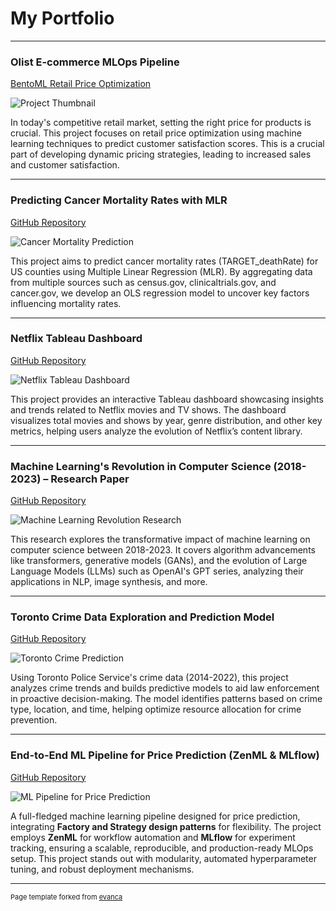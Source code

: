 # My Portfolio

---

### Olist E-commerce MLOps Pipeline

[BentoML Retail Price Optimization](https://github.com/phanindrakumar08/BentoML-Retail-Price-Optimization)

<img src="images/dummy_thumbnail.jpg?raw=true" alt="Project Thumbnail"/>

In today's competitive retail market, setting the right price for products is crucial. This project focuses on retail price optimization using machine learning techniques to predict customer satisfaction scores. This is a crucial part of developing dynamic pricing strategies, leading to increased sales and customer satisfaction.

---

### Predicting Cancer Mortality Rates with MLR

[GitHub Repository](https://github.com/your-repo-link)

<img src="images/cancer_mortality.jpg?raw=true" alt="Cancer Mortality Prediction"/>

This project aims to predict cancer mortality rates (TARGET_deathRate) for US counties using Multiple Linear Regression (MLR). By aggregating data from multiple sources such as census.gov, clinicaltrials.gov, and cancer.gov, we develop an OLS regression model to uncover key factors influencing mortality rates.

---

### Netflix Tableau Dashboard

[GitHub Repository](https://github.com/your-repo-link)

<img src="images/netflix_dashboard.jpg?raw=true" alt="Netflix Tableau Dashboard"/>

This project provides an interactive Tableau dashboard showcasing insights and trends related to Netflix movies and TV shows. The dashboard visualizes total movies and shows by year, genre distribution, and other key metrics, helping users analyze the evolution of Netflix’s content library.

---

### Machine Learning's Revolution in Computer Science (2018-2023) – Research Paper

[GitHub Repository](https://github.com/your-repo-link)

<img src="images/ml_revolution.jpg?raw=true" alt="Machine Learning Revolution Research"/>

This research explores the transformative impact of machine learning on computer science between 2018-2023. It covers algorithm advancements like transformers, generative models (GANs), and the evolution of Large Language Models (LLMs) such as OpenAI's GPT series, analyzing their applications in NLP, image synthesis, and more.

---

### Toronto Crime Data Exploration and Prediction Model

[GitHub Repository](https://github.com/your-repo-link)

<img src="images/toronto_crime.jpg?raw=true" alt="Toronto Crime Prediction"/>

Using Toronto Police Service's crime data (2014-2022), this project analyzes crime trends and builds predictive models to aid law enforcement in proactive decision-making. The model identifies patterns based on crime type, location, and time, helping optimize resource allocation for crime prevention.

---

### End-to-End ML Pipeline for Price Prediction (ZenML & MLflow)

[GitHub Repository](https://github.com/your-repo-link)

<img src="images/price_prediction_pipeline.jpg?raw=true" alt="ML Pipeline for Price Prediction"/>

A full-fledged machine learning pipeline designed for price prediction, integrating **Factory and Strategy design patterns** for flexibility. The project employs **ZenML** for workflow automation and **MLflow** for experiment tracking, ensuring a scalable, reproducible, and production-ready MLOps setup. This project stands out with modularity, automated hyperparameter tuning, and robust deployment mechanisms.

---

<p style="font-size:11px">Page template forked from <a href="https://github.com/evanca/quick-portfolio">evanca</a></p>

